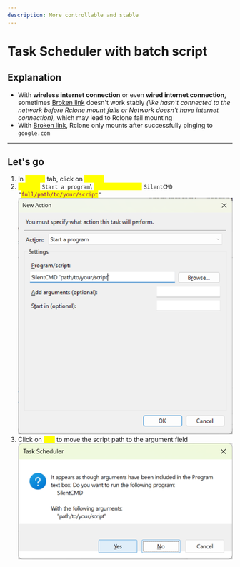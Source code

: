 ```yaml
---
description: More controllable and stable
---
```


# Task Scheduler with batch script

## Explanation

* With **wireless internet connection** or even **wired internet connection**, sometimes [Broken link](broken-reference "mention") doesn't work stably _(like hasn't connected to the network before Rclone mount fails or Network doesn't have internet connection),_ which may lead to Rclone fail mounting
* With [Broken link](broken-reference "mention"), Rclone only mounts after successfully pinging to `google.com`&#x20;

***

## Let's go

1. In <mark style="color:yellow;">**Action**</mark> tab, click on <mark style="color:yellow;">**New...**</mark>
2. <mark style="color:yellow;">**Action:**</mark> `Start a program`\ <mark style="color:yellow;">**Program/script:**</mark> `SilentCMD "`<mark style="color:purple;">`full/path/to/your/script`</mark>`"`\
   ![](<../.gitbook/assets/Advanced using - Mix - Start a program.png>)
3. Click on <mark style="color:yellow;">**Yes**</mark> to move the script path to the argument field\
   ![](<../.gitbook/assets/Advanced using - Mix - Accept move to arg.png>)

